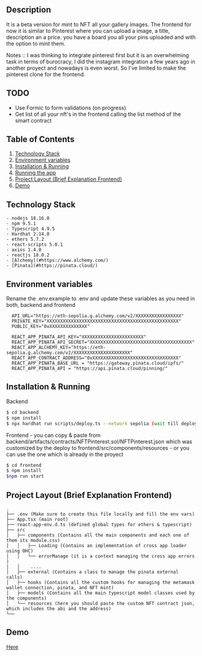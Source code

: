 ## Description

 It is a beta version for mint to NFT all your gallery images.
 The frontend for now it is similar to Pinterest where you can upload a image, a title, description an a price. you have a board you all your pins uploaded and with the option to mint them. 
 
 Notes :: I was thinking to integrate pinterest first but it is an overwhelming task in terms of burocracy, I did the instagram integration a few years ago in another proyect and nowadays is even worst. So I've limited to make the pinterest clone for the frontend. 

## TODO
 - Use Formic to form validations (on progress)
 - Get list of all your nft's in the frontend calling the list method of the smart contract


## Table of Contents

1. [Technology Stack](#Technology-Stack)
1. [Environment variables](#Environment-variables)
3. [Installation & Running](#Installation-&-Running)
4. [Running the app](#Running-the-app)
5. [Project Layout (Brief Explanation Frontend)](#Project-Layout-(Brief-Explanation-Frontend))
6. [Demo](#Demo)

## Technology Stack
    - nodejs 18.16.0
    - npm 9.5.1
    - Typescript 4.9.5
    - Hardhat 2.14.0
    - ethers 5.7.2
    - react-scripts 5.0.1
    - axios 1.4.0
    - reactjs 18.0.2
    - [Alchemy](#https://www.alchemy.com/)
    - [Pinata](#https://pinata.cloud/) 


## Environment variables 

  Rename the .env.example to .env and update these variables as you need in both, backend and frontend
    
  ```  
    API_URL="https://eth-sepolia.g.alchemy.com/v2/XXXXXXXXXXXXXXXXX"
    PRIVATE_KEY="XXXXXXXXXXXXXXXXXXXXXXXXXXXXXXXXXXXXXXXXXXXXXXXXX"
    PUBLIC_KEY="0xXXXXXXXXXXXXXX"
  ```
  
  ```  
    REACT_APP_PINATA_API_KEY="XXXXXXXXXXXXXXXXXXXXXXX"
    REACT_APP_PINATA_API_SECRET="XXXXXXXXXXXXXXXXXXXXXXXXXXXXXXXXXXXXXX"
    REACT_APP_ALCHEMY_KEY="https://eth-sepolia.g.alchemy.com/v2/XXXXXXXXXXXXXXXXXXXXX"
    REACT_APP_CONTRACT_ADDRESS="0xXXXXXXXXXXXXXXXXXXXXXXXXXXXXXXXX"
    REACT_APP_PINATA_BASE_URL = "https://gateway.pinata.cloud/ipfs/"
    REACT_APP_PINATA_API = "https://api.pinata.cloud/pinning/"
  ```



## Installation & Running 

Backend 

```bash
$ cd backend
$ npm install
$ npx hardhat run scripts/deploy.ts --network sepolia (wait till deploy and verify the contract)
```

Frontend - you can copy & paste from backend/artifacts/contracts/NFTPinterest.sol/NFTPinterest.json which was customized by the deploy to frontend/src/components/resources
         - or you can use the one which is already in the proyect

```bash
$ cd frontend
$ npm install 
$npm run start
```


 ## Project Layout (Brief Explanation Frontend)
 ```
 .
├── .env (Make sure to create this file locally and fill the env vars)
├── App.tsx (main root)
├── react-app-env.d.ts (defined global types for ethers & typescript)
├── src
│   ├── components (Contains all the main components and each one of them its module.css)
│   │   ├── Loading (Contains an implementation of cross app loader using OHC)
│   │   └── errorManage (it is a context managing the cross app errors )
│   │    ....
│   ├── external (Contains a class to manage the pinata external calls)
│   ├── hooks (Contains all the custom hooks for managing the metamask wallet connection, pinata, and NFT mint)
│   ├── models (Contains all the main typescript model classes used by the components)
│   └── resources (here you should paste the custom NFT contract json, which includes the abi and the address)
└── 
``` 
 
 ## Demo 
 
 [Here](https://geonames-snapshots-glnahupqx-jetchegaray.vercel.app/swagger#/)
 



```
